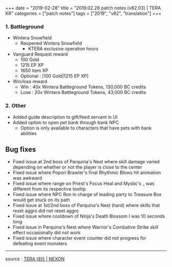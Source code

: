 +++
date = "2019-02-28"
title = "2019.02.28 patch notes (v82.03) | TERA KR"
categories = ["patch notes"]
tags = ["2019", "v82", "translation"]
+++

### 1. Battleground
- Wintera Snowfield
  - Reopened Wintera Snowfield
    - KTERA exclusive operation hours
- Vanguard Request reward
  - 100 Gold
  - 1215 EP XP
  - 1650 item XP
  - Optional : [100 Gold|1215 EP XP]
- Win/loss reward
  - Win : 40x Wintera Battleground Tokens, 130,000 BC credits
  - Lose : 20x Wintera Battleground Tokens, 43,000 BC credits

### 2. Other
- Added guide description to gift/feed servant in UI
- Added option to open pet bank through bank NPC
  - Option is only available to characters that have pets with bank abilities

## Bug fixes

- Fixed issue at 2nd boss of Parquina's Nest where skill damage varied depending on whether or not the player is close to the center
- Fixed issue where Popori Brawler's final Rhythmic Blows hit animation was awkward
- Fixed issue where range on Priest's Focus Heal and Mystic's _ was different from its respective tooltip
- Fixed issue where NPC Ron in charge of leading party to Treasure Box would get stuck on its path
- Fixed issue at 1st/2nd boss of Parquina's Nest (hard) where skills that reset aggro did not reset aggro
- Fixed issue where cooldown of Ninja's Death Blossom I was 10 seconds long
- Fixed issue in Parquina's Nest where Warrior's Combative Strike skill effect occasionally did not work
- Fixed issue where character event counter did not progress for defeating event monsters

----

source : [TERA 테라 | NEXON](http://tera.nexon.com/news/update/view.aspx?n4articlesn=381)
